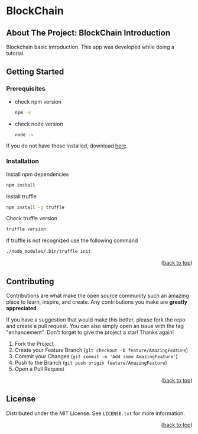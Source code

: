 # BlockChain

<div id="top"></div>
<!-- ABOUT THE PROJECT -->

## About The Project: BlockChain Introduction

Blockchain basic introduction. This app was developed while doing a tutorial.

<!-- GETTING STARTED -->

## Getting Started

### Prerequisites

- check npm version
  ```sh
  npm -v
  ```
- check node version
  ```sh
  node -v
  ```

If you do not have those installed, download [here](https://nodejs.org/en/).

### Installation

Install npm dependencies

```sh
npm install
```

Install truffle

```sh
npm install -g truffle
```

Check truffle version

```sh
truffle version
```

If truffle is not recognized use the following command

```sh
./node_modules/.bin/truffle init
```

<p align="right">(<a href="#top">back to top</a>)</p>

<!-- CONTRIBUTING -->

## Contributing

Contributions are what make the open source community such an amazing place to learn, inspire, and create. Any contributions you make are **greatly appreciated**.

If you have a suggestion that would make this better, please fork the repo and create a pull request. You can also simply open an issue with the tag "enhancement".
Don't forget to give the project a star! Thanks again!

1. Fork the Project
2. Create your Feature Branch (`git checkout -b feature/AmazingFeature`)
3. Commit your Changes (`git commit -m 'Add some AmazingFeature'`)
4. Push to the Branch (`git push origin feature/AmazingFeature`)
5. Open a Pull Request

<p align="right">(<a href="#top">back to top</a>)</p>

<!-- LICENSE -->

## License

Distributed under the MIT License. See `LICENSE.txt` for more information.

<p align="right">(<a href="#top">back to top</a>)</p>
